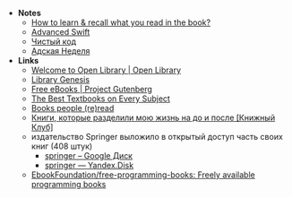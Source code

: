 - **Notes**
	- [How to learn & recall what you read in the book?](How%20to%20learn%20&%20recall%20what%20you%20read%20in%20the%20book?.md)
	- [Advanced Swift](Books/Advanced%20Swift.md)
	- [Чистый код](Books/Чистый%20код.md)
	- [Адская Неделя](Books/Адская%20Неделя.md)
- **Links**
	- [Welcome to Open Library | Open Library](https://openlibrary.org)
	- [Library Genesis](https://libgen.is)
	- [Free eBooks | Project Gutenberg](https://www.gutenberg.org)
	- [The Best Textbooks on Every Subject](https://www.lesswrong.com/posts/xg3hXCYQPJkwHyik2/the-best-textbooks-on-every-subject)
	- [Books people (re)read](https://rauchg.com/2020/books-people-reread)
	- [Книги, которые разделили мою жизнь на до и после [Книжный Клуб]](https://vas3k.club/post/2389/)
	- издательство Springer выложило в открытый доступ часть своих книг (408 штук)
		- [springer – Google Диск](https://drive.google.com/drive/folders/1YSOi-7cpWs_fx2GVKNiJjSVzKfiB5BdI)
		- [springer — Yandex.Disk](https://disk.yandex.ru/d/PDASa3teK9GywA)
	- [EbookFoundation/free-programming-books: Freely available programming books](https://github.com/EbookFoundation/free-programming-books)